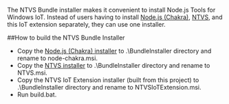 The NTVS Bundle installer makes it convenient to install Node.js Tools for Windows IoT. Instead of users having to install [Node.js (Chakra)](https://github.com/Microsoft/node), 
[NTVS](http://aka.ms/ntvslatest), and this IoT extension separately, they can use one installer.

##How to build the NTVS Bundle Installer
* Copy the [Node.js (Chakra) installer](https://github.com/Microsoft/node) to .\BundleInstaller directory and rename to node-chakra.msi.
* Copy the [NTVS installer](http://aka.ms/ntvslatest) to .\BundleInstaller directory and rename to NTVS.msi.
* Copy the NTVS IoT Extension installer (built from this project) to .\BundleInstaller directory and rename to NTVSIoTExtension.msi.
* Run build.bat.